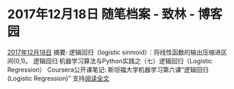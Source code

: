 
# 2017年12月18日 随笔档案 - 致林 - 博客园






[2017年12月18日](https://www.cnblogs.com/bincoding/archive/2017/12/18.html)
摘要: 逻辑回归（logistic sinmoid）：将线性函数的输出压缩进区间(0,1)。 逻辑回归 机器学习算法与Python实践之（七）逻辑回归（Logistic Regression） Coursera公开课笔记: 斯坦福大学机器学习第六课“逻辑回归(Logistic Regression)” 支持[阅读全文](https://www.cnblogs.com/bincoding/p/8059350.html)

